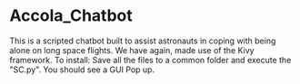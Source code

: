 # Accola_Chatbot
This is a scripted chatbot built to assist astronauts in coping with being alone on long space flights. We have again, made use of the Kivy framework.
To install: Save all the files to a common folder and execute the "SC.py". You should see a GUI Pop up.
